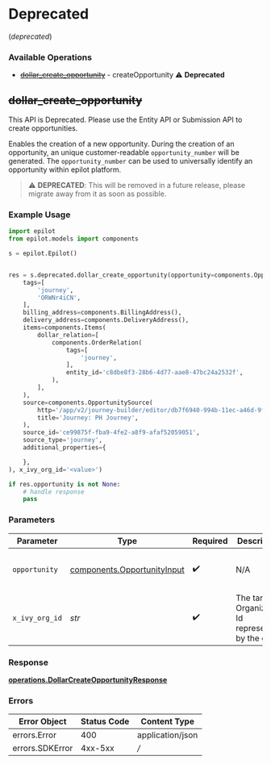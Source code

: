 # Deprecated
(*deprecated*)

### Available Operations

* [~~dollar_create_opportunity~~](#dollar_create_opportunity) - createOpportunity :warning: **Deprecated**

## ~~dollar_create_opportunity~~

This API is Deprecated. Please use the Entity API or Submission API to create opportunities.

Enables the creation of a new opportunity. During the creation of an opportunity, an unique customer-readable `opportunity_number` will be generated.
The `opportunity_number` can be used to universally identify an opportunity within epilot platform.


> :warning: **DEPRECATED**: This will be removed in a future release, please migrate away from it as soon as possible.

### Example Usage

```python
import epilot
from epilot.models import components

s = epilot.Epilot()


res = s.deprecated.dollar_create_opportunity(opportunity=components.OpportunityInput(
    tags=[
        'journey',
        'ORWNr4iCN',
    ],
    billing_address=components.BillingAddress(),
    delivery_address=components.DeliveryAddress(),
    items=components.Items(
        dollar_relation=[
            components.OrderRelation(
                tags=[
                    'journey',
                ],
                entity_id='c8dbe8f3-28b6-4d77-aae8-47bc24a2532f',
            ),
        ],
    ),
    source=components.OpportunitySource(
        http='/app/v2/journey-builder/editor/db7f6940-994b-11ec-a46d-9f1824ff2939',
        title='Journey: PH Journey',
    ),
    source_id='ce99875f-fba9-4fe2-a8f9-afaf52059051',
    source_type='journey',
    additional_properties={

    },
), x_ivy_org_id='<value>')

if res.opportunity is not None:
    # handle response
    pass

```

### Parameters

| Parameter                                                                  | Type                                                                       | Required                                                                   | Description                                                                | Example                                                                    |
| -------------------------------------------------------------------------- | -------------------------------------------------------------------------- | -------------------------------------------------------------------------- | -------------------------------------------------------------------------- | -------------------------------------------------------------------------- |
| `opportunity`                                                              | [components.OpportunityInput](../../models/components/opportunityinput.md) | :heavy_check_mark:                                                         | N/A                                                                        | {<br/>"$ref": "#/components/examples/opportunity"<br/>}                    |
| `x_ivy_org_id`                                                             | *str*                                                                      | :heavy_check_mark:                                                         | The target Organization Id represented by the caller                       |                                                                            |


### Response

**[operations.DollarCreateOpportunityResponse](../../models/operations/dollarcreateopportunityresponse.md)**
### Errors

| Error Object     | Status Code      | Content Type     |
| ---------------- | ---------------- | ---------------- |
| errors.Error     | 400              | application/json |
| errors.SDKError  | 4xx-5xx          | */*              |
